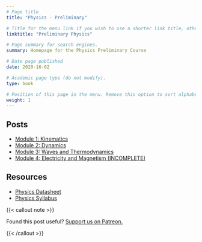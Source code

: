 ```yaml
---
# Page title
title: "Physics - Preliminary"

# Title for the menu link if you wish to use a shorter link title, otherwise remove this option.
linktitle: "Preliminary Physics"

# Page summary for search engines.
summary: Homepage for the Physics Preliminary Course

# Date page published
date: 2020-16-02

# Academic page type (do not modify).
type: book

# Position of this page in the menu. Remove this option to sort alphabetically.
weight: 1
---
```


## Posts

- [Module 1: Kinematics](module-1/)
- [Module 2: Dynamics](module-2/)
- [Module 3: Waves and Thermodynamics](module-3/)
- [Module 4: Electricity and Magnetism (INCOMPLETE)](module-4/)

## Resources

- [Physics Datasheet](/csec-cdn/fileshare/physics-formulae-sheet-data-sheet-periodic-table-hsc-exams-2019.pdf)
- [Physics Syllabus](/nesa/ca65f106-4fb3-4aed-987c-1a9ba3427a31/physics-stage-6-syllabus-2017.pdf?MOD=AJPERES&CVID=)

{{< callout note >}}

Found this post useful? [Support us on Patreon.](https://patreon.com/schoolnotes)

{{< /callout >}}